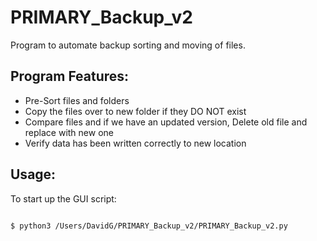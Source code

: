 # PRIMARY_Backup_v2

Program to automate backup sorting and moving of files.

## Program Features:
- Pre-Sort files and folders
- Copy the files over to new folder if they DO NOT exist
- Compare files and if we have an updated version, Delete old file and replace with new one
- Verify data has been written correctly to new location

## Usage:

To start up the GUI script:

```

$ python3 /Users/DavidG/PRIMARY_Backup_v2/PRIMARY_Backup_v2.py

```

 